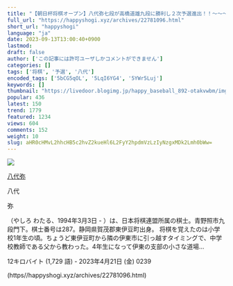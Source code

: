 ```yaml
---
title: "【朝日杯将棋オープン】八代弥七段が高橋道雄九段に勝利し２次予選進出！！～～～。 "
full_url: "https://happyshogi.xyz/archives/22781096.html"
short_url: "happyshogi"
language: "ja"
date: 2023-09-13T13:00:40+0900
lastmod: 
draft: false
author: ['この記事には許可ユーザしかコメントができません']
categories: []
tags: ['将棋', '予選', '八代']
encoded_tags: ['5bCG5qOL', '5LqI6YG4', '5YWr5Luj']
keywords: []
thumbnail: "https://livedoor.blogimg.jp/happy_baseball_892-otakvwbm/imgs/d/4/d45f94ce-s.jpg"
popular: 436
latest: 150
trend: 1779
featured: 1234
views: 604
comments: 152
weight: 10
slug: aHR0cHMvL2hhcHB5c2hvZ2kueHl6L2FyY2hpdmVzLzIyNzgxMDk2Lmh0bWw=
---
```


![](https://livedoor.blogimg.jp/happy_baseball_892-otakvwbm/imgs/d/4/d45f94ce-s.jpg)

<div><a target='_blank' href='https//ja.wikipedia.org/wiki/%E5%85%AB%E4%BB%A3%E5%BC%A5' title='八代弥'><p>八代弥</p></a> <p class='searchresult'><p>八代</p> <p>弥</p>（やしろ わたる、1994年3月3日 - ）は、日本将棋連盟所属の棋士。青野照市九段門下。棋士番号は287。静岡県賀茂郡東伊豆町出身。 将棋を覚えたのは小学校1年生の頃。ちょうど東伊豆町から隣の伊東市に引っ越すタイミングで、中学校教師である父から教わった。4年生になって伊東の支部の小さな道場…</p> <p class='mw-search-result-data'>12キロバイト (1,729 語) - 2023年4月21日 (金) 0239</p></div>

(https//happyshogi.xyz/archives/22781096.html)
